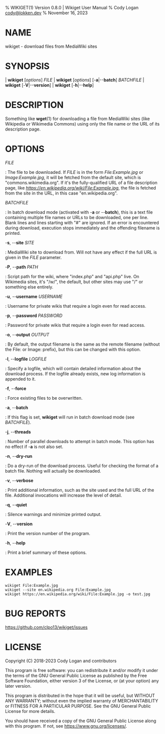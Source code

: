 % WIKIGET(1) Version 0.8.0 | Wikiget User Manual
% Cody Logan <cody@lokken.dev>
% November 16, 2023

# NAME

wikiget - download files from MediaWiki sites

# SYNOPSIS

| **wikiget** \[*options*] *FILE*
| **wikiget** \[*options*] \[\-**a**|\-\-**batch**] *BATCHFILE*
| **wikiget** \[\-**V**|\-\-**version**]
| **wikiget** \[\-**h**|\-\-**help**]

# DESCRIPTION

Something like **wget**(1) for downloading a file from MediaWiki sites (like Wikipedia or Wikimedia Commons) using only
the file name or the URL of its description page.

# OPTIONS

*FILE*

:   The file to be downloaded. If *FILE* is in the form *File:Example.jpg* or *Image:Example.jpg*, it will be fetched
    from the default site, which is "commons.wikimedia.org". If it's the fully-qualified URL of a file description page,
    like *https://en.wikipedia.org/wiki/File:Example.jpg*, the file is fetched from the site in the URL, in this case
    "en.wikipedia.org".

*BATCHFILE*

:   In batch download mode (activated with \-**a** or \-\-**batch**), this is a text file containing multiple file names
    or URLs to be downloaded, one per line. Blank lines and lines starting with "#" are ignored. If an error is
    encountered during download, execution stops immediately and the offending filename is printed.

\-**s**, \-\-**site** *SITE*

:   MediaWiki site to download from. Will not have any effect if the full URL is given in the *FILE* parameter.

\-**P**, \-\-**path** *PATH*

:   Script path for the wiki, where "index.php" and "api.php" live. On Wikimedia sites, it's "/w/", the default, but
    other sites may use "/" or something else entirely.

\-**u**, \-\-**username** *USERNAME*

:   Username for private wikis that require a login even for read access.

\-**p**, \-\-**password** *PASSWORD*

:   Password for private wikis that require a login even for read access.

\-**o**, \-\-**output** *OUTPUT*

:   By default, the output filename is the same as the remote filename (without the File: or Image: prefix), but this
    can be changed with this option.

\-**l**, \-\-**logfile** *LOGFILE*

:   Specify a logfile, which will contain detailed information about the download process. If the logfile already
    exists, new log information is appended to it.

\-**f**, \-\-**force**

:   Force existing files to be overwritten.

\-**a**, \-\-**batch**

:   If this flag is set, **wikiget** will run in batch download mode (see *BATCHFILE*).

\-**j**, \-\-**threads**

:   Number of parallel downloads to attempt in batch mode. This option has no effect if \-**a** is not also set.

\-**n**, \-\-**dry-run**

:   Do a dry-run of the download process. Useful for checking the format of a batch file. Nothing will actually be
    downloaded.

\-**v**, \-\-**verbose**

:   Print additional information, such as the site used and the full URL of the file. Additional invocations will
    increase the level of detail.

\-**q**, \-\-**quiet**

:   Silence warnings and minimize printed output.

\-**V**, \-\-**version**

:   Print the version number of the program.

\-**h**, \-\-**help**

:   Print a brief summary of these options.

# EXAMPLES

```
wikiget File:Example.jpg
wikiget --site en.wikipedia.org File:Example.jpg
wikiget https://en.wikipedia.org/wiki/File:Example.jpg -o test.jpg
```

# BUG REPORTS

https://github.com/clpo13/wikiget/issues

# LICENSE

Copyright (C) 2018-2023 Cody Logan and contributors

This program is free software: you can redistribute it and/or modify it under the terms of the GNU General Public
License as published by the Free Software Foundation, either version 3 of the License, or (at your option) any later
version.

This program is distributed in the hope that it will be useful, but WITHOUT ANY WARRANTY; without even the implied
warranty of MERCHANTABILITY or FITNESS FOR A PARTICULAR PURPOSE. See the GNU General Public License for more details.

You should have received a copy of the GNU General Public License along with this program. If not, see
https://www.gnu.org/licenses/.
